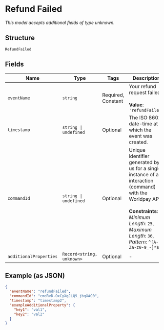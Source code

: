 
# Refund Failed

*This model accepts additional fields of type unknown.*

## Structure

`RefundFailed`

## Fields

| Name | Type | Tags | Description |
|  --- | --- | --- | --- |
| `eventName` | `string` | Required, Constant | Your refund request failed.<br><br>**Value**: `'refundFailed'` |
| `timestamp` | `string \| undefined` | Optional | The ISO 8601 date-time at which the event was created. |
| `commandId` | `string \| undefined` | Optional | Unique identifier generated by us for a single instance of an interaction (command) with the Worldpay API.<br><br>**Constraints**: *Minimum Length*: `25`, *Maximum Length*: `36`, *Pattern*: `^[A-Za-z0-9_-]*$` |
| `additionalProperties` | `Record<string, unknown>` | Optional | - |

## Example (as JSON)

```json
{
  "eventName": "refundFailed",
  "commandId": "cmdRvD-OxCyXgJLQ9_jbqXAC0",
  "timestamp": "timestamp2",
  "exampleAdditionalProperty": {
    "key1": "val1",
    "key2": "val2"
  }
}
```

